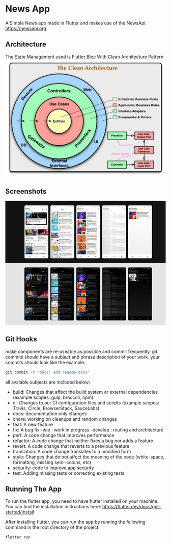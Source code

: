 
# News App

A Simple News app made in Flutter and makes use of the NewsApi: https://newsapi.org. 

## Architecture
The State Management used is Flutter Bloc With Clean Architecture Pattern
![Architecture](https://raw.githubusercontent.com/timndichu/news_app/master/lib/src/screenshoot/clean_architecture.jpg)

## Screenshots
![App Screenshot](https://raw.githubusercontent.com/timndichu/news_app/master/lib/src/screenshoot/app_screenshoot.png)

## Git Hooks

make components are re-useable as possible and commit frequently.
git commits should have a subject and phrase description of your work.
your commits should look like the example.

```bash
git commit -m "docs: add readme docs"
```

all avalable subjects are included below:

- build: Changes that affect the build system or external dependencies (example scopes: gulp, broccoli, npm)
- ci: Changes to our CI configuration files and scripts (example scopes: Travis, Circle, BrowserStack, SauceLabs)
- docs: documentation only changes
- chore: working on cleanups and random changes
- feat: A new feature
- fix: A bug fix
  -wip : work in progress
  -develop : routing and architecture
- perf: A code change that improves performance
- refactor: A code change that neither fixes a bug nor adds a feature
- revert: A code change that reverts to a previous feature
- translation: A code change translates to a modified form
- style: Changes that do not affect the meaning of the code (white-space, formatting, missing semi-colons, etc)
- security: code to improve app security
- test: Adding missing tests or correcting existing tests

## Running The App
To run the flutter app, you need to have flutter installed on your machine. You can find the installation instructions here: https://flutter.dev/docs/get-started/install

After installing flutter, you can run the app by running the following command in the root directory of the project.

```bash
flutter run
```
